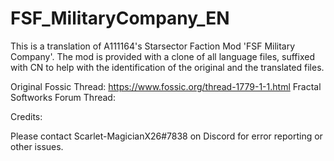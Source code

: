 # FSF_MilitaryCompany_EN

This is a translation of A111164's Starsector Faction Mod 'FSF Military Company'. The mod is provided with a clone of all language files, suffixed with CN to help with the identification of the original and the translated files. 

Original Fossic Thread: https://www.fossic.org/thread-1779-1-1.html
Fractal Softworks Forum Thread: 

Credits:

Please contact Scarlet-MagicianX26#7838 on Discord for error reporting or other issues. 
